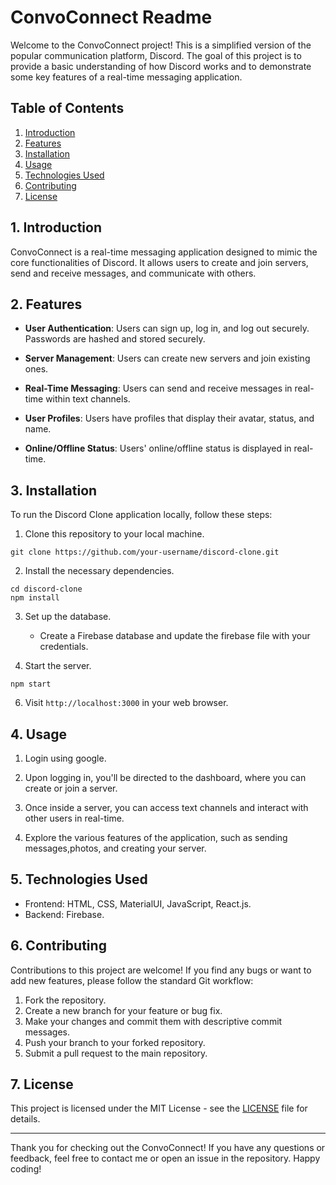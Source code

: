 # ConvoConnect Readme

Welcome to the ConvoConnect project! This is a simplified version of the popular communication platform, Discord. The goal of this project is to provide a basic understanding of how Discord works and to demonstrate some key features of a real-time messaging application.

## Table of Contents

1. [Introduction](#introduction)
2. [Features](#features)
3. [Installation](#installation)
4. [Usage](#usage)
5. [Technologies Used](#technologies-used)
6. [Contributing](#contributing)
7. [License](#license)

## 1. Introduction

ConvoConnect is a real-time messaging application designed to mimic the core functionalities of Discord. It allows users to create and join servers, send and receive messages, and communicate with others.

## 2. Features

- **User Authentication**: Users can sign up, log in, and log out securely. Passwords are hashed and stored securely.

- **Server Management**: Users can create new servers and join existing ones.

- **Real-Time Messaging**: Users can send and receive messages in real-time within text channels.

- **User Profiles**: Users have profiles that display their avatar, status, and name.

- **Online/Offline Status**: Users' online/offline status is displayed in real-time.

## 3. Installation

To run the Discord Clone application locally, follow these steps:

1. Clone this repository to your local machine.

```
git clone https://github.com/your-username/discord-clone.git
```

2. Install the necessary dependencies.

```
cd discord-clone
npm install
```

3. Set up the database.

   - Create a Firebase database and update the firebase file with your credentials.

4. Start the server.

```
npm start
```

6. Visit `http://localhost:3000` in your web browser.

## 4. Usage

1. Login using google.

2. Upon logging in, you'll be directed to the dashboard, where you can create or join a server.

3. Once inside a server, you can access text channels and interact with other users in real-time.

4. Explore the various features of the application, such as sending messages,photos, and creating your server.

## 5. Technologies Used

- Frontend: HTML, CSS, MaterialUI, JavaScript, React.js.
- Backend: Firebase.

## 6. Contributing

Contributions to this project are welcome! If you find any bugs or want to add new features, please follow the standard Git workflow:

1. Fork the repository.
2. Create a new branch for your feature or bug fix.
3. Make your changes and commit them with descriptive commit messages.
4. Push your branch to your forked repository.
5. Submit a pull request to the main repository.

## 7. License

This project is licensed under the MIT License - see the [LICENSE](LICENSE) file for details.

---

Thank you for checking out the ConvoConnect! If you have any questions or feedback, feel free to contact me or open an issue in the repository. Happy coding!
